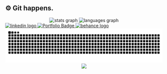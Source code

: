 <h2 align="left">⚙️ Git happens. </h2>
<!-- #fsdfsdfsdf -->
<div align="center">
  <img src="https://github-readme-stats.vercel.app/api?username=MhmdSalman18&hide_title=false&hide_rank=false&show_icons=true&include_all_commits=true&count_private=true&disable_animations=false&theme=dracula&locale=en&hide_border=false" height="150" alt="stats graph"  />
<!--   <img src="https://streak-stats.demolab.com?user=MhmdSalman18&locale=en&mode=daily&theme=dracula&hide_border=false&border_radius=5" height="150" alt="streak graph" />-->
  <img src="https://github-readme-stats.vercel.app/api/top-langs?username=MhmdSalman18&locale=en&hide_title=false&layout=compact&card_width=320&langs_count=5&theme=dracula&hide_border=false" height="150" alt="languages graph" /> 
</div>

<div align="left">
  <a href="https://www.linkedin.com/in/muhammed-salman-40177b225/" target="_blank">
    <img src="https://img.shields.io/static/v1?message=LinkedIn&logo=linkedin&label=&color=0077B5&logoColor=white&labelColor=&style=for-the-badge" height="35" alt="linkedin logo" />
  </a>
  <a href="https://www.linkedin.com/in/muhammed-salman-40177b225/" target="_blank">
   <img src="https://img.shields.io/static/v1?message=Portfolio&logo=internet-explorer&label=&color=FF6F61&logoColor=white&labelColor=&style=for-the-badge"  height="35" alt="Portfolio Badge">
  </a>
  <a href="https://www.behance.net/muhammedsalman18" target="_blank">
    <img src="https://img.shields.io/static/v1?message=Behance&logo=behance&label=&color=1769ff&logoColor=white&labelColor=&style=for-the-badge" height="35" alt="behance logo" />
  </a>
</div>

<img src="https://raw.githubusercontent.com/MhmdSalman18/MhmdSalman18/output/snake.svg" alt="Snake animation" />

<div align="center">
  <img src="https://profile-counter.glitch.me/MhmdSalman18/count.svg?" />
</div>
